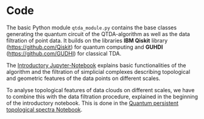 # Code


The basic Python module `qtda_module.py` contains the base classes generating the quantum circuit of the QTDA-algorithm as well as the data filtration of point data. It builds on the libraries **IBM Qiskit** library (https://github.com/Qiskit) for quantum computing and **GUHDI** (https://github.com/GUDHI) for classical TDA.

The [Introductory Jupyter-Notebook](https://github.com/KathrinKoenig/QuantumTopologicalDataAnalysis/blob/main/Code/Introductory_notebook.ipynb) explains basic functionalities of the algorithm and the filtration of simplicial complexes describing topological and geometric features of the data points on different scales.

To analyse topological features of data clouds on different scales, we have to combine this with the data filtration procedure, explained in the beginning of the introductory notebook. This is done in the [Quantum persistent topological spectra Notebook](https://github.com/KathrinKoenig/QuantumTopologicalDataAnalysis/blob/main/Code/quantum_persistent_top_spectra.ipynb).
